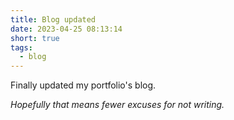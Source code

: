 ```yaml
---
title: Blog updated
date: 2023-04-25 08:13:14
short: true
tags:
  - blog
---
```


Finally updated my portfolio's blog.

_Hopefully that means fewer excuses for not writing._
